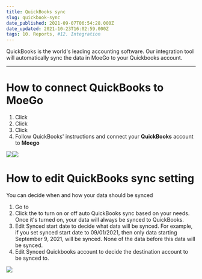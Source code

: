 ```yaml
---
title: QuickBooks sync
slug: quickbook-sync
date_published: 2021-09-07T06:54:28.000Z
date_updated: 2021-10-23T16:02:59.000Z
tags: 10. Reports, #12. Integration
---
```


QuickBooks is the world's leading accounting software. Our integration tool will automatically sync the data in MoeGo to your Quickbooks account.

---

# How to connect QuickBooks to MoeGo

1. Click **<Setting>**
2. Click **<Quickbook sync>**
3. Click **<Connect to QuickBooks>**
4. Follow QuickBooks' instructions and connect your **QuickBooks** account to **Moego**

![](__GHOST_URL__/content/images/2021/09/Group-897-1.png)![](__GHOST_URL__/content/images/2021/09/CleanShot-2021-09-15-at-21.19.30.png)
# How to edit QuickBooks sync setting

You can decide when and how your data should be synced

1. Go to **<Quickbook sync>**
2. Click the **<toggle>** to turn on or off auto QuickBooks sync based on your needs. Once it's turned on, your data will always be synced to QuickBooks.
3. Edit Synced start date to decide what data will be synced. For example, if you set synced start date to 09/01/2021, then only data starting September 9, 2021, will be synced. None of the data before this data will be synced.
4. Edit Synced Quickbooks account to decide the destination account to be synced to.

![](__GHOST_URL__/content/images/2021/09/Group-1189.png)

